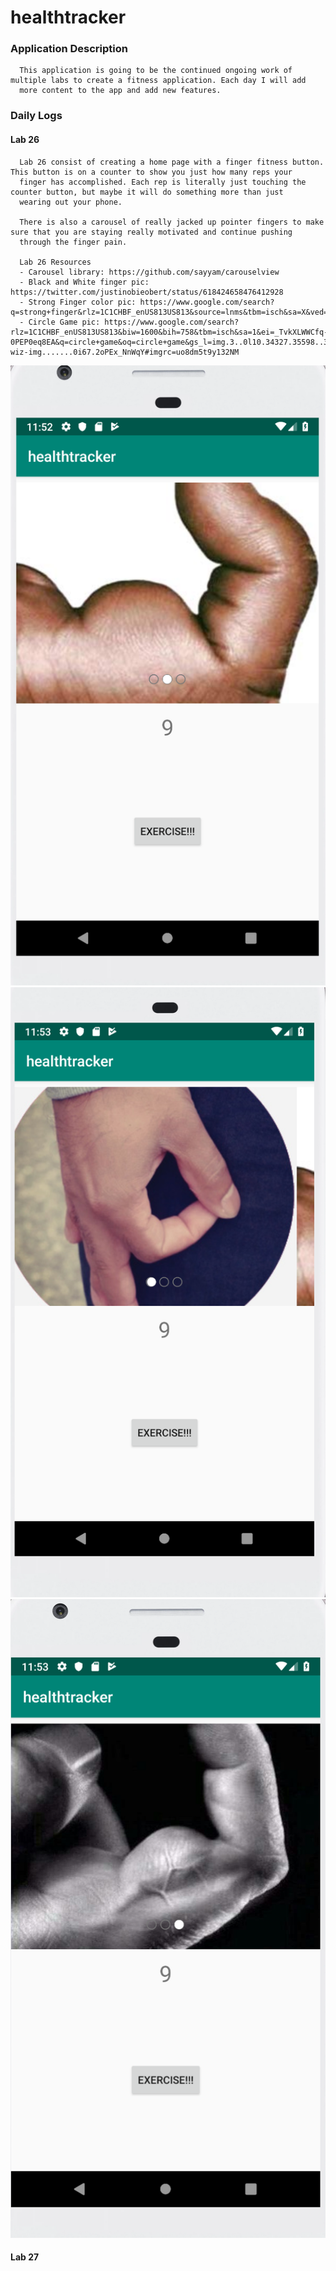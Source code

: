 # healthtracker

### Application Description
      This application is going to be the continued ongoing work of multiple labs to create a fitness application. Each day I will add 
      more content to the app and add new features.
      
### Daily Logs

#### Lab 26
      Lab 26 consist of creating a home page with a finger fitness button. This button is on a counter to show you just how many reps your
      finger has accomplished. Each rep is literally just touching the counter button, but maybe it will do something more than just
      wearing out your phone.
      
      There is also a carousel of really jacked up pointer fingers to make sure that you are staying really motivated and continue pushing
      through the finger pain.
      
      Lab 26 Resources
      - Carousel library: https://github.com/sayyam/carouselview
      - Black and White finger pic: https://twitter.com/justinobieobert/status/618424658476412928
      - Strong Finger color pic: https://www.google.com/search?q=strong+finger&rlz=1C1CHBF_enUS813US813&source=lnms&tbm=isch&sa=X&ved=0ahUKEwjT8fShma3iAhVJFjQIHXtdAcEQ_AUIDigB&biw=819&bih=673#imgrc=kJKKEeX6Siu0UM:
      - Circle Game pic: https://www.google.com/search?rlz=1C1CHBF_enUS813US813&biw=1600&bih=758&tbm=isch&sa=1&ei=_TvkXLWWCfq-0PEP0eq8EA&q=circle+game&oq=circle+game&gs_l=img.3..0l10.34327.35598..35712...0.0..0.66.591.11......1....1..gws-wiz-img.......0i67.2oPEx_NnWqY#imgrc=uo8dm5t9y132NM
      
![screenshot1](screenshots/lab26/screenshot1.PNG)
![screenshot2](screenshots/lab26/screenshot2.PNG)
![screenshot3](screenshots/lab26/screenshot3.PNG)

    
#### Lab 27
